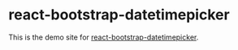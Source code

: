 # react-bootstrap-datetimepicker

This is the demo site for [react-bootstrap-datetimepicker](https://github.com/skratchdot/react-bootstrap-datetimepicker).
